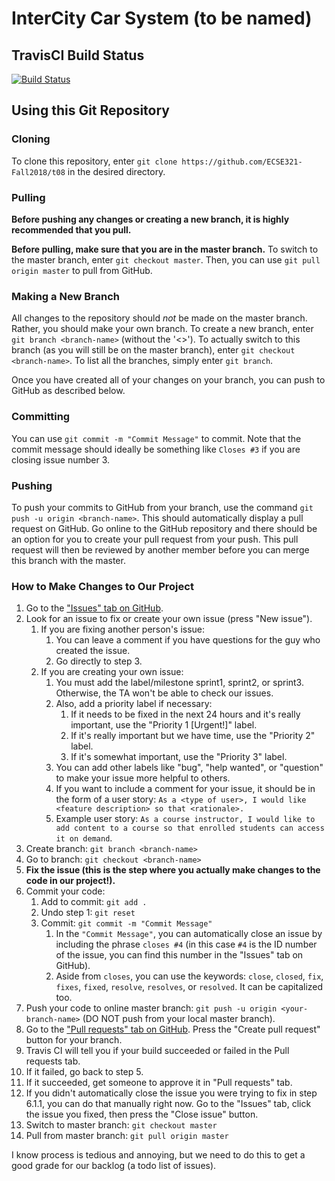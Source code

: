 # InterCity Car System (to be named)

## TravisCI Build Status

[![Build Status](https://travis-ci.com/ECSE321-Fall2018/t08.svg?token=atEt1SppUvzajjRzBkhC&branch=master)](https://travis-ci.com/ECSE321-Fall2018/t08)

## Using this Git Repository

### Cloning

To clone this repository, enter `git clone https://github.com/ECSE321-Fall2018/t08` in the desired directory.

### Pulling

**Before pushing any changes or creating a new branch, it is highly recommended that you pull.**

**Before pulling, make sure that you are in the master branch.**
To switch to the master branch, enter `git checkout master`.
Then, you can use `git pull origin master` to pull from GitHub.

### Making a New Branch

All changes to the repository should *not* be made on the master branch. Rather, you should make your own branch. To create a new branch, enter `git branch <branch-name>` (without the '<>'). To actually switch to this branch (as you will still be on the master branch), enter `git checkout <branch-name>`. To list all the branches, simply enter `git branch`.

Once you have created all of your changes on your branch, you can push to GitHub as described below.

### Committing

You can use `git commit -m "Commit Message"` to commit. Note that the commit message should ideally be something like `Closes #3` if you are closing issue number 3.

### Pushing 

To push your commits to GitHub from your branch, use the command `git push -u origin <branch-name>`. This should automatically display a pull request on GitHub. Go online to the GitHub repository and there should be an option for you to create your pull request from your push. This pull request will then be reviewed by another member before you can merge this branch with the master.

### How to Make Changes to Our Project

1. Go to the ["Issues" tab on GitHub](https://github.com/ECSE321-Fall2018/t08/issues).
2. Look for an issue to fix or create your own issue (press "New issue").
    1. If you are fixing another person's issue:
        1. You can leave a comment if you have questions for the guy who created the issue.
        2. Go directly to step 3.
    2. If you are creating your own issue:
        1. You must add the label/milestone sprint1, sprint2, or sprint3. Otherwise, the TA won't be able to check our issues.
        2. Also, add a priority label if necessary:
            1. If it needs to be fixed in the next 24 hours and it's really important, use the "Priority 1 [Urgent!]" label.
            2. If it's really important but we have time, use the "Priority 2" label.
            3. If it's somewhat important, use the "Priority 3" label.
        2. You can add other labels like "bug", "help wanted", or "question" to make your issue more helpful to others.
        3. If you want to include a comment for your issue, it should be in the form of a user story: `As a <type of user>, I would like <feature description> so that <rationale>.`
        4. Example user story: `As a course instructor, I would like to add content to a course so that enrolled students can access it on demand`.
3. Create branch: `git branch <branch-name>`
4. Go to branch: `git checkout <branch-name>`
5. **Fix the issue (this is the step where you actually make changes to the code in our project!).**
6. Commit your code:
    1. Add to commit: `git add .`
    2. Undo step 1: `git reset` 
    3. Commit: `git commit -m "Commit Message"`
        1. In the `"Commit Message"`, you can automatically close an issue by including the phrase `closes #4` (in this case `#4` is the ID number of the issue, you can find this number in the "Issues" tab on GitHub).
        2. Aside from `closes`, you can use the keywords: `close`, `closed`, `fix`, `fixes`, `fixed`, `resolve`, `resolves`, or `resolved`. It can be capitalized too.
7. Push your code to online master branch: `git push -u origin <your-branch-name>` (DO NOT push from your local master branch).
8. Go to the ["Pull requests" tab on GitHub](https://github.com/ECSE321-Fall2018/t08/pulls). Press the "Create pull request" button for your branch.
9. Travis CI will tell you if your build succeeded or failed in the Pull requests tab.
10. If it failed, go back to step 5.
11. If it succeeded, get someone to approve it in "Pull requests" tab.
12. If you didn't automatically close the issue you were trying to fix in step 6.1.1, you can do that manually right now. Go to the "Issues" tab, click the issue you fixed, then press the "Close issue" button.
13. Switch to master branch: `git checkout master`
14. Pull from master branch: `git pull origin master`

I know process is tedious and annoying, but we need to do this to get a good grade for our backlog (a todo list of issues).